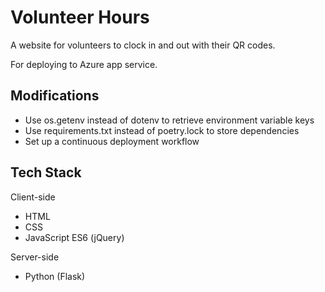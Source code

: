 # Volunteer Hours

A website for volunteers to clock in and out with their QR codes.

For deploying to Azure app service.

## Modifications

- Use os.getenv instead of dotenv to retrieve environment variable keys
- Use requirements.txt instead of poetry.lock to store dependencies
- Set up a continuous deployment workflow

## Tech Stack

Client-side
- HTML
- CSS
- JavaScript ES6 (jQuery)

Server-side
- Python (Flask)
